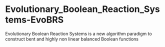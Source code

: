 # Evolutionary_Boolean_Reaction_Systems-EvoBRS
Evolutionary Boolean Reaction Systems is a new algorithm paradigm to construct bent and highly non linear balanced Boolean functions
